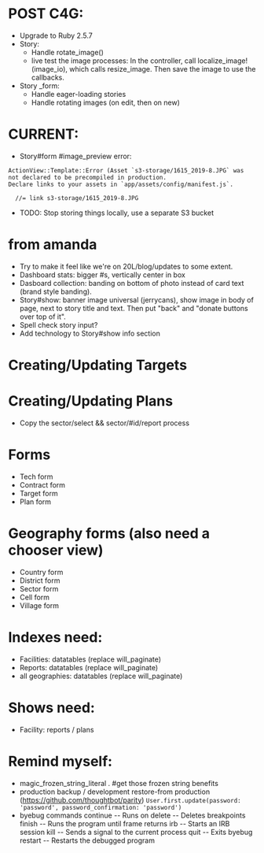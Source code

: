 # POST C4G:
* Upgrade to Ruby 2.5.7
* Story:
  - Handle rotate_image()
  - live test the image processes: In the controller, call localize_image!(image_io), which calls resize_image. Then save the image to use the callbacks.
* Story _form:
  - Handle eager-loading stories
  - Handle rotating images (on edit, then on new)

# CURRENT:
- Story#form #image_preview error:
```
ActionView::Template::Error (Asset `s3-storage/1615_2019-8.JPG` was not declared to be precompiled in production.
Declare links to your assets in `app/assets/config/manifest.js`.

  //= link s3-storage/1615_2019-8.JPG
```
- TODO: Stop storing things locally, use a separate S3 bucket

# from amanda
* Try to make it feel like we're on 20L/blog/updates to some extent.
* Dashboard stats: bigger #s, vertically center in box
* Dasboard collection: banding on bottom of photo instead of card text (brand style banding).
* Story#show: banner image universal (jerrycans), show image in body of page, next to story title and text. Then put "back" and "donate buttons over top of it".
* Spell check story input?
* Add technology to Story#show info section

# Creating/Updating Targets

# Creating/Updating Plans
* Copy the sector/select && sector/#id/report process

# Forms
- Tech form
- Contract form
- Target form
- Plan form

# Geography forms (also need a chooser view)
- Country form
- District form
- Sector form
- Cell form
- Village form

# Indexes need:
- Facilities: datatables (replace will_paginate)
- Reports: datatables (replace will_paginate)
- all geographies: datatables (replace will_paginate)

# Shows need:
- Facility: reports / plans

# Remind myself:
* magic_frozen_string_literal . #get those frozen string benefits
* production backup / development restore-from production (https://github.com/thoughtbot/parity)
  `User.first.update(password: 'password', password_confirmation: 'password')`
* byebug commands
    continue   -- Runs on
    delete     -- Deletes breakpoints
    finish     -- Runs the program until frame returns
    irb        -- Starts an IRB session
    kill       -- Sends a signal to the current process
    quit       -- Exits byebug
    restart    -- Restarts the debugged program
